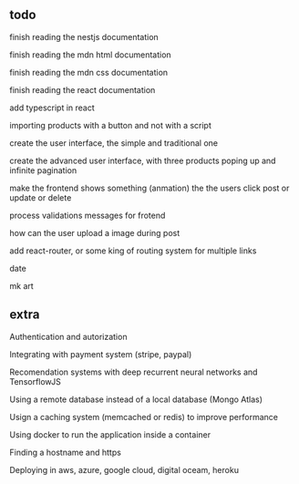 ## todo

finish reading the nestjs documentation

finish reading the mdn html documentation

finish reading the mdn css documentation

finish reading the react documentation

add typescript in react

importing products with a button and not with a script 

create the user interface, the simple and traditional one

create the advanced user interface, with three products poping up and infinite pagination

make the frontend shows something (anmation) the the users click post or update or delete

process validations messages for frotend

how can the user upload a image during post

add react-router, or some king of routing system for multiple links

date

mk art

## extra

Authentication and autorization

Integrating with payment system (stripe, paypal)

Recomendation systems with deep recurrent neural networks and TensorflowJS

Using a remote database instead of a local database (Mongo Atlas)

Usign a caching system (memcached or redis) to improve performance

Using docker to run the application inside a container

Finding a hostname and https

Deploying in aws, azure, google cloud, digital oceam, heroku
